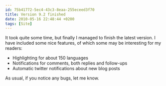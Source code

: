```yaml
---
id: 75b41772-5ec4-43c3-8eaa-255eceed3f70
title: Version 9.2 finished
date: 2010-05-16 22:48:44 +0200
tags: [Site]
---
```


It took quite some time, but finally I managed to finish the latest version. I have included some nice features, of which some may be interesting for my readers:

- Highlighting for about 150 languages
- Notifications for comments, both replies and follow-ups
- Automatic twitter notifications about new blog posts

As usual, if you notice any bugs, let me know.
